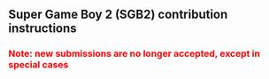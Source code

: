 <!--
SPDX-FileCopyrightText: 2017-2022 Joonas Javanainen <joonas.javanainen@gmail.com>

SPDX-License-Identifier: MIT
-->

## Super Game Boy 2 (SGB2) contribution instructions

<h3 style="color: red">
  Note: new submissions are no longer accepted, except in special cases
</h3>

